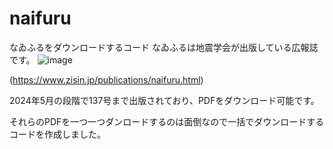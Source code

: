 # naifuru
なゐふるをダウンロードするコード
なゐふるは地震学会が出版している広報誌です。
![image](https://github.com/ShinyaKatoh/naifuru/assets/51106351/c04be6d2-9477-4a52-b2e3-a1b35aed1f0f)

(https://www.zisin.jp/publications/naifuru.html)

2024年5月の段階で137号まで出版されており、PDFをダウンロード可能です。

それらのPDFを一つ一つダンロードするのは面倒なので一括でダウンロードするコードを作成しました。
